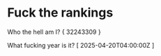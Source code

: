 # Fuck the rankings

Who the hell am I?
{ 32243309 }

What fucking year is it?
[ 2025-04-20T04:00:00Z ]
